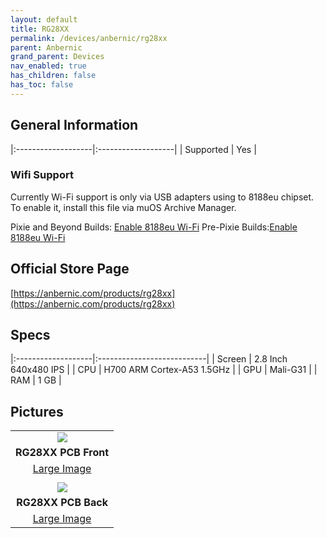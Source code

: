 ```yaml
---
layout: default
title: RG28XX
permalink: /devices/anbernic/rg28xx
parent: Anbernic
grand_parent: Devices
nav_enabled: true
has_children: false
has_toc: false
---
```


## General Information

|:-------------------|:-------------------|
| Supported          | Yes                |

### Wifi Support
Currently Wi-Fi support is only via USB adapters using to 8188eu chipset.  
To enable it, install this file via muOS Archive Manager.  

Pixie and Beyond Builds: [Enable 8188eu Wi-Fi](../assets/files/Enable_8188eu_28xx_Pixie.muxupd)
Pre-Pixie Builds:[Enable 8188eu Wi-Fi](../assets/files/Enable_8188eu_28xx.zip)

## Official Store Page
[https://anbernic.com/products/rg28xx](https://anbernic.com/products/rg28xx)

## Specs

|:-------------------|:---------------------------|
| Screen             | 2.8 Inch 640x480 IPS       |
| CPU                | H700 ARM Cortex-A53 1.5GHz |
| GPU                | Mali-G31                   |
| RAM                | 1 GB                       |

## Pictures

|                                               |
|:---------------------------------------------:|
| ![](../assets/images/RG28XX-01-small.png)     |
| **RG28XX PCB Front**                          |
| [Large Image](../assets/images/RG28XX-01.png) |
|                                               |
| ![](../assets/images/RG28XX-02-small.png)     |
| **RG28XX PCB Back**                           |
| [Large Image](../assets/images/RG28XX-02.png) |
